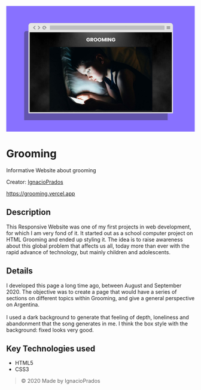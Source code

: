 ![banner](https://raw.githubusercontent.com/IgnacioPrados/web/gh-pages/assets/img/work1.jpg)
# Grooming

Informative Website about grooming

Creator: [IgnacioPrados](https://github.com/IgnacioPrados)

https://grooming.vercel.app

## Description
This Responsive Website was one of my first projects in web development, for which I am very fond of it. It started out as a school computer project on HTML Grooming and ended up styling it. The idea is to raise awareness about this global problem that affects us all, today more than ever with the rapid advance of technology, but mainly children and adolescents.

## Details
I developed this page a long time ago, between August and September 2020. The objective was to create a page that would have a series of sections on different topics within Grooming, and give a general perspective on Argentina.
<br><br>
I used a dark background to generate that feeling of depth, loneliness and abandonment that the song generates in me. I think the box style with the background: fixed looks very good.

## Key Technologies used
- HTML5
- CSS3

> © 2020 Made by IgnacioPrados
